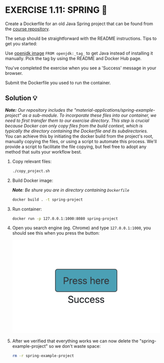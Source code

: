 # EXERCISE 1.11: SPRING 🤔
Create a Dockerfile for an old Java Spring project that can be found from the [course repository](https://github.com/docker-hy/material-applications/tree/main/spring-example-project).

The setup should be straightforward with the README instructions. Tips to get you started:

Use [openjdk image](https://hub.docker.com/_/openjdk) `FROM openjdk:_tag_` to get Java instead of installing it manually. Pick the tag by using the README and Docker Hub page.

You've completed the exercise when you see a 'Success' message in your browser.

Submit the Dockerfile you used to run the container.

## Solution 💡

_**Note:** Our repository includes the "material-applications/spring-example-project" as a sub-module. To incorporate these files into our container, we need to first transfer them to our exercise directory. This step is crucial because Docker can only copy files from the build context, which is typically the directory containing the Dockerfile and its subdirectories._<br>
You can achieve this by initiating the docker build from the project's root, manually copying the files, or using a script to automate this process. We'll provide a script to facilitate the file copying, but feel free to adopt any method that suits your workflow best.


1. Copy relevant files:

    ```bash
    ./copy_project.sh
    ```

2. Build Docker image:

    _**Note**: Be shure you are in directory containing `Dockerfile`_

    ```bash
    docker build . -t spring-project
    ```

3. Run container:
    
    ```bash
    docker run -p 127.0.0.1:1000:8080 spring-project
    ```

4. Open you search engine (eg. Chrome) and type `127.0.0.1:1000`, you should see this when you press the button:

    ![success](https://github.com/milistu/DevOpsWithDocker/blob/main/assets/exercise_11_output.png "Exercise 11 Output")

5. After we verified that everything works we can now delete the "spring-example-project" so we don't waste space:
    ```bash
    rm -r spring-example-project
    ```